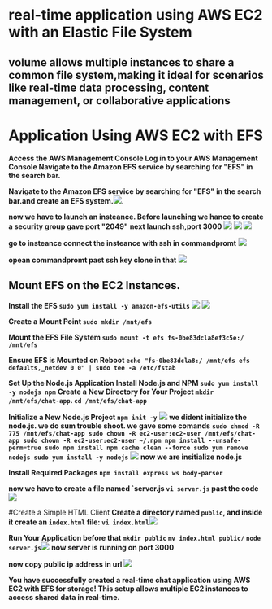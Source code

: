 #  real-time application using AWS EC2 with an Elastic File System 

## volume allows multiple instances to share a common file system,making it ideal for scenarios like real-time data processing, content management, or collaborative applications

# Application Using AWS EC2 with EFS

**Access the AWS Management Console Log in to your AWS Management Console Navigate to the Amazon EFS service by searching for "EFS" in the search bar.**

**Navigate to the Amazon EFS service by searching for "EFS" in the search bar.and create an EFS system.**![](images/chat-1.png).

**now we have to launch an insteance. Before launching we hance to create a security group gave port "2049" next launch ssh,port 3000** **![](images/chat-4-secu.png) ![](images/chat-3.png) ![](images/chat-4.png)**

**go to insteance connect the insteance with ssh in commandpromt** ![](images/chat-5-ssh.png)

**opean commandpromt past ssh key clone in that** ![](images/chat-6-ssh-clone.png)

## Mount EFS on the EC2 Instances.
**Install the EFS ```sudo yum install -y amazon-efs-utils```** ![](images/chat-7.png) ![](images/chat-8-cmd.png)

**Create a Mount Point ```sudo mkdir /mnt/efs```**

**Mount the EFS File System ```sudo mount -t efs fs-0be83dcla8ef3c5e:/ /mnt/efs```**

**Ensure EFS is Mounted on Reboot ```echo "fs-0be83dcla8:/ /mnt/efs efs defaults,_netdev 0 0" | sudo tee -a /etc/fstab```**

**Set Up the Node.js Application Install Node.js and NPM ```sudo yum install -y nodejs npm```**
**Create a New Directory for Your Project ```mkdir /mnt/efs/chat-app```. ```cd /mnt/efs/chat-app```**

**Initialize a New Node.js Project ```npm init -y```** ![](images/chat-9-cmd.png) **we dident initialize the node.js. we do sum trouble shoot. we gave some comands**
**```sudo chmod -R 775 /mnt/efs/chat-app
sudo chown -R ec2-user:ec2-user /mnt/efs/chat-app
sudo chown -R ec2-user:ec2-user ~/.npm
npm install --unsafe-perm=true
sudo npm install
npm cache clean --force
sudo yum remove nodejs
sudo yum install -y nodejs```**
![](images/Screenshot%20(36).png) **now we are insitialize node.js**

**Install Required Packages ```npm install express ws body-parser```**

**now we have to create a file named `server.js ```vi server.js``` past the code**![](images/Screenshot%20(38).png)

#Create a Simple HTML Client
**Create a directory named `public`, and inside it create an `index.html` file: ```vi index.html```**![](images/Screenshot%20(37).png)

**Run Your Application before that ``mkdir public`` ``mv index.html public/``  ```node server.js```![](images/chat-10cmd.png)** **now server is running on port 3000**

**now copy public ip address in url ![](images/ebs-5.png)** 

**You have successfully created a real-time chat application using AWS EC2 with EFS for storage! This setup allows multiple EC2 instances to access shared data in real-time.**